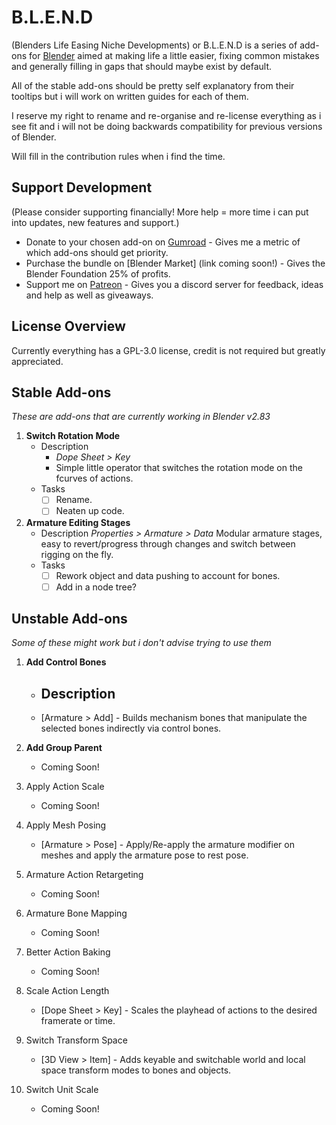 # B.L.E.N.D
(Blenders Life Easing Niche Developments) or B.L.E.N.D is a series of add-ons for  [Blender](https://www.blender.org/) aimed at making life a little easier, fixing common mistakes and generally filling in gaps that should maybe exist by default.

All of the stable add-ons should be pretty self explanatory from their tooltips but i will work on written guides for each of them.

I reserve my right to rename and re-organise and re-license everything as i see fit and i will not be doing backwards compatibility for previous versions of Blender.

Will fill in the contribution rules when i find the time.

## Support Development
(Please consider supporting financially! More help = more time i can put into updates, new features and support.)

- Donate to your chosen add-on on [Gumroad](https://gumroad.com/jimkroovy) - Gives me a metric of which add-ons should get priority.
- Purchase the bundle on [Blender Market] (link coming soon!) - Gives the Blender Foundation 25% of profits.
- Support me on [Patreon](https://patreon.com/JimKroovy) - Gives you a discord server for feedback, ideas and help as well as giveaways.

## License Overview
Currently everything has a GPL-3.0 license, credit is not required but greatly appreciated.

## Stable Add-ons
*These are add-ons that are currently working in Blender v2.83*

1. **Switch Rotation Mode**
    - Description
        - *Dope Sheet > Key*
        - Simple little operator that switches the rotation mode on the fcurves of actions.
    - Tasks
        - [ ] Rename.
        - [ ] Neaten up code.

2. **Armature Editing Stages**  
    - Description
        *Properties > Armature > Data* 
        Modular armature stages, easy to revert/progress through changes and switch between rigging on the fly.
    - Tasks
        - [ ] Rework object and data pushing to account for bones.
        - [ ] Add in a node tree?

## Unstable Add-ons
*Some of these might work but i don't advise trying to use them*

1. **Add Control Bones**
    - Description
        - 
    - [Armature > Add] - Builds mechanism bones that manipulate the selected bones indirectly via control bones.

2. **Add Group Parent** 
    - Coming Soon!

3. Apply Action Scale 
    - Coming Soon!

4. Apply Mesh Posing 
    - [Armature > Pose] - Apply/Re-apply the armature modifier on meshes and apply the armature pose to rest pose.

5. Armature Action Retargeting 
    - Coming Soon!

6. Armature Bone Mapping 
    - Coming Soon!

7. Better Action Baking 
    - Coming Soon!

8. Scale Action Length 
    - [Dope Sheet > Key] - Scales the playhead of actions to the desired framerate or time.

9. Switch Transform Space 
    - [3D View > Item] - Adds keyable and switchable world and local space transform modes to bones and objects.

10. Switch Unit Scale 
    - Coming Soon!
